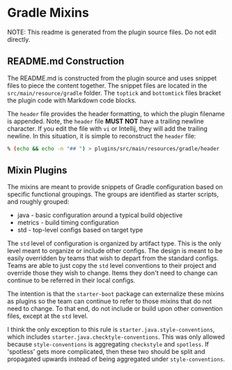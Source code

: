 # Gradle Mixins

NOTE: This readme is generated from the plugin source files.
Do not edit directly.

## README.md Construction

The README.md is constructed from the plugin source and uses snippet files to piece the content together.
The snippet files are located in the `src/main/resource/gradle` folder.
The `toptick` and `bottomtick` files bracket the plugin code with Markdown code blocks.

The `header` file provides the header formatting, to which the plugin filename is appended.
Note, the `header` file **MUST NOT** have a trailing newline character.
If you edit the file with `vi` or Intellij, they will add the trailing newline.
In this situation, it is simple to reconstruct the `header` file:

```bash
% (echo && echo -n "## ") > plugins/src/main/resources/gradle/header
```

## Mixin Plugins

The mixins are meant to provide snippets of Gradle configuration based on specific functional groupings.
The groups are identified as starter scripts, and roughly grouped:

* java - basic configuration around a typical build objective
* metrics - build timing configuration
* std - top-level configs based on target type

The `std` level of configuration is organized by artifact type.
This is the only level meant to organize or include other configs.
The design is meant to be easily overridden by teams that wish to depart from the standard configs.
Teams are able to just copy the `std` level conventions to their project and override those they wish to change.
Items they don't need to change can continue to be referred in their local configs.

The intention is that the `starter-boot` package can externalize these mixins as plugins so the team can continue to refer to those mixins that do not need to change.
To that end, do not include or build upon other convention files, except at the `std` level.

I think the only exception to this rule is `starter.java.style-conventions`, which includes `starter.java.checktyle-conventions`.
This was only allowed because `style-conventions` is aggregating `checkstyle` and `spotless`.
If 'spotless' gets more complicated, then these two should be split and propagated upwards instead of being aggregated under `style-conventions`.
